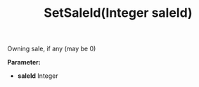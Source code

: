 ﻿---
uid: crmscript_ref_NSAppointment_SetSaleId
title: SetSaleId(Integer saleId)
intellisense: NSAppointment.SetSaleId
keywords: NSAppointment, GetSaleId
so.topic: reference
---

Owning sale, if any (may be 0)

**Parameter:** 
 - **saleId** Integer

